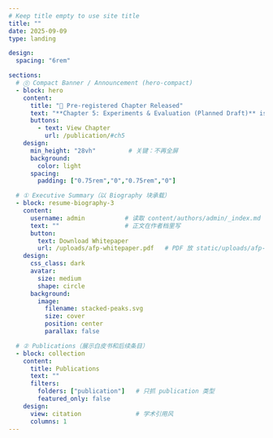 ```yaml
---
# Keep title empty to use site title
title: ""
date: 2025-09-09
type: landing

design:
  spacing: "6rem"

sections:
  # ⓪ Compact Banner / Announcement (hero-compact)
  - block: hero
    content:
      title: "📢 Pre-registered Chapter Released"
      text: "**Chapter 5: Experiments & Evaluation (Planned Draft)** is now public. Feedback and collaboration are welcome."
      buttons:
        - text: View Chapter
          url: /publication/#ch5
    design:
      min_height: "28vh"         # 关键：不再全屏
      background:
        color: light
      spacing:
        padding: ["0.75rem","0","0.75rem","0"]

  # ① Executive Summary（以 Biography 块承载）
  - block: resume-biography-3
    content:
      username: admin           # 读取 content/authors/admin/_index.md
      text: ""                  # 正文在作者档里写
      button:
        text: Download Whitepaper
        url: /uploads/afp-whitepaper.pdf   # PDF 放 static/uploads/afp-whitepaper.pdf
    design:
      css_class: dark
      avatar:
        size: medium
        shape: circle
      background:
        image:
          filename: stacked-peaks.svg
          size: cover
          position: center
          parallax: false

  # ② Publications（展示白皮书和后续条目）
  - block: collection
    content:
      title: Publications
      text: ""
      filters:
        folders: ["publication"]   # 只抓 publication 类型
        featured_only: false
    design:
      view: citation               # 学术引用风
      columns: 1
---
```

